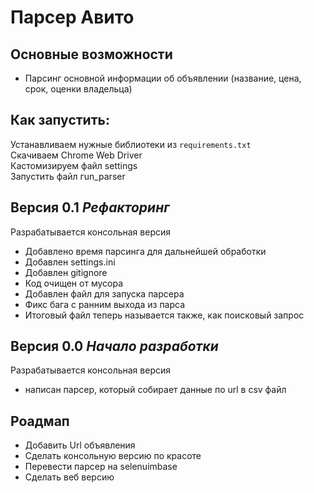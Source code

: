 # Парсер Авито

## Основные возможности
- Парсинг основной информации об объявлении (название, цена, срок, оценки владельца)

## Как запустить: 
Устанавливаем нужные библиотеки из `requirements.txt`  
Скачиваем Chrome Web Driver  
Кастомизируем файл settings  
Запустить файл гun_parser

## Версия 0.1 _Рефакторинг_
Разрабатывается консольная версия  
- Добавлено время парсинга для дальнейшей обработки
- Добавлен settings.ini
- Добавлен gitignore
- Код очищен от мусора
- Добавлен файл для запуска парсера
- Фикс бага с ранним выхода из парса
- Итоговый файл теперь называется также, как поисковый запрос

## Версия 0.0 _Начало разработки_
Разрабатывается консольная версия  
- написан парсер, который собирает данные по url в csv файл


## Роадмап
- Добавить Url объявления
- Сделать консольную версию по красоте
- Перевести парсер на selenuimbase
- Сделать веб версию
